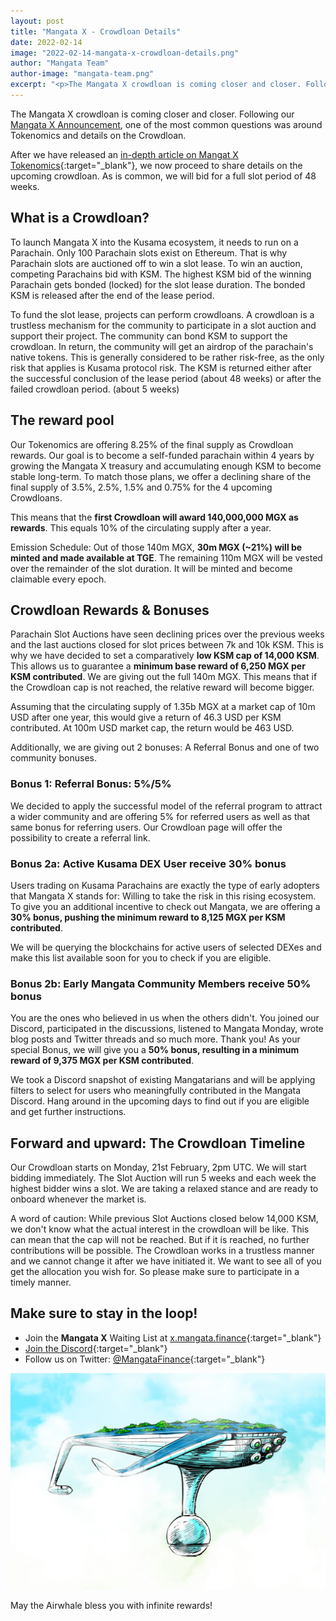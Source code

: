 ```yaml
---
layout: post
title: "Mangata X - Crowdloan Details"
date: 2022-02-14
image: "2022-02-14-mangata-x-crowdloan-details.png"
author: "Mangata Team"
author-image: "mangata-team.png"
excerpt: "<p>The Mangata X crowdloan is coming closer and closer. Following our Mangata X Announcement, one of the most common questions was around Tokenomics and details on the Crowdloan. After we have released an in-depth article on Mangat X Tokenomics, we now proceed to share details on the upcoming crowdloan. As is common, we will bid for a full slot period of 48 weeks.</p>"
---
```


The Mangata X crowdloan is coming closer and closer. Following our [Mangata X Announcement](https://blog.mangata.finance/blog/2021-12-21-introducing-mangata-x/{:target="\_blank"}), one of the most common questions was around Tokenomics and details on the Crowdloan.

After we have released an [in-depth article on Mangat X Tokenomics](https://blog.mangata.finance/blog/2022-02-13-the-mangata-playbook-part-3-tokenomics/){:target="\_blank"}, we now proceed to share details on the upcoming crowdloan. As is common, we will bid for a full slot period of 48 weeks.

## What is a Crowdloan?
To launch Mangata X into the Kusama ecosystem, it needs to run on a Parachain. Only 100 Parachain slots exist on Ethereum. That is why Parachain slots are auctioned off to win a slot lease. To win an auction, competing Parachains bid with KSM. The highest KSM bid of the winning Parachain gets bonded (locked) for the slot lease duration. The bonded KSM is released after the end of the lease period.

To fund the slot lease, projects can perform crowdloans. A crowdloan is a trustless mechanism for the community to participate in a slot auction and support their project. The community can bond KSM to support the crowdloan. In return, the community will get an airdrop of the parachain's native tokens. This is generally considered to be rather risk-free, as the only risk that applies is Kusama protocol risk. The KSM is returned either after the successful conclusion of the lease period (about 48 weeks) or after the failed crowdloan period. (about 5 weeks)

## The reward pool
Our Tokenomics are offering 8.25% of the final supply as Crowdloan rewards. Our goal is to become a self-funded parachain within 4 years by growing the Mangata X treasury and accumulating enough KSM to become stable long-term. To match those plans, we offer a declining share of the final supply of 3.5%, 2.5%, 1.5% and 0.75% for the 4 upcoming Crowdloans.

This means that the **first Crowdloan will award 140,000,000 MGX as rewards**. This equals 10% of the circulating supply after a year.

Emission Schedule: Out of those 140m MGX, **30m MGX (~21%) will be minted and made available at TGE**. The remaining 110m MGX will be vested over the remainder of the slot duration. It will be minted and become claimable every epoch.

## Crowdloan Rewards & Bonuses
Parachain Slot Auctions have seen declining prices over the previous weeks and the last auctions closed for slot prices between 7k and 10k KSM. This is why we have decided to set a comparatively **low KSM cap of 14,000 KSM**. This allows us to guarantee a **minimum base reward of 6,250 MGX per KSM contributed**. We are giving out the full 140m MGX. This means that if the Crowdloan cap is not reached, the relative reward will become bigger.

Assuming that the circulating supply of 1.35b MGX at a market cap of 10m USD after one year, this would give a return of 46.3 USD per KSM contributed. At 100m USD market cap, the return would be 463 USD.

Additionally, we are giving out 2 bonuses: A Referral Bonus and one of two community bonuses.

### Bonus 1: Referral Bonus: 5%/5%
We decided to apply the successful model of the referral program to attract a wider community and are offering 5% for referred users as well as that same bonus for referring users. Our Crowdloan page will offer the possibility to create a referral link.

### Bonus 2a: Active Kusama DEX User receive 30% bonus
Users trading on Kusama Parachains are exactly the type of early adopters that Mangata X stands for: Willing to take the risk in this rising ecosystem. To give you an additional incentive to check out Mangata, we are offering a **30% bonus, pushing the minimum reward to 8,125 MGX per KSM contributed**.

We will be querying the blockchains for active users of selected DEXes and make this list available soon for you to check if you are eligible.

### Bonus 2b: Early Mangata Community Members receive 50% bonus
You are the ones who believed in us when the others didn't. You joined our Discord, participated in the discussions, listened to Mangata Monday, wrote blog posts and Twitter threads and so much more. Thank you!
As your special Bonus, we will give you a **50% bonus, resulting in a minimum reward of 9,375 MGX per KSM contributed**.

We took a Discord snapshot of existing Mangatarians and will be applying filters to select for users who meaningfully contributed in the Mangata Discord. Hang around in the upcoming days to find out if you are eligible and get further instructions.

## Forward and upward: The Crowdloan Timeline

Our Crowdloan starts on Monday, 21st February, 2pm UTC. We will start bidding immediately. The Slot Auction will run 5 weeks and each week the highest bidder wins a slot. We are taking a relaxed stance and are ready to onboard whenever the market is.

A word of caution: While previous Slot Auctions closed below 14,000 KSM, we don't know what the actual interest in the crowdloan will be like. This can mean that the cap will not be reached. But if it is reached, no further contributions will be possible. The Crowdloan works in a trustless manner and we cannot change it after we have initiated it. We want to see all of you get the allocation you wish for. So please make sure to participate in a timely manner. 

## Make sure to stay in the loop!
- Join the **Mangata X** Waiting List at [x.mangata.finance](https://x.mangata.finance/){:target="\_blank"}
- [Join the Discord](https://discord.gg/mangata){:target="\_blank"}
- Follow us on Twitter: [@MangataFinance](https://twitter.com/MangataFinance){:target="\_blank"}

![May the Airwhale bless you with infinite rewards!](/assets/posts/airwhale.jpg)

May the Airwhale bless you with infinite rewards!